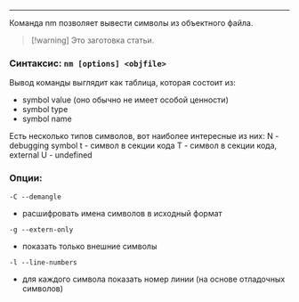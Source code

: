 ___
Команда nm позволяет вывести символы из объектного файла.

>[!warning] Это заготовка статьи.

### Синтаксис: `nm [options] <objfile>`

Вывод команды выглядит как таблица, которая состоит из:
- symbol value (оно обычно не имеет особой ценности)
- symbol type
- symbol name

Есть несколько типов символов, вот наиболее интересные из них:
N - debugging symbol
t - символ в секции кода
T - символ в секции кода, external
U - undefined
### Опции:

`-C --demangle`
- расшифровать имена символов в исходный формат

`-g --extern-only`
- показать только внешние символы

`-l --line-numbers`
- для каждого символа показать номер линии (на основе отладочных символов)
